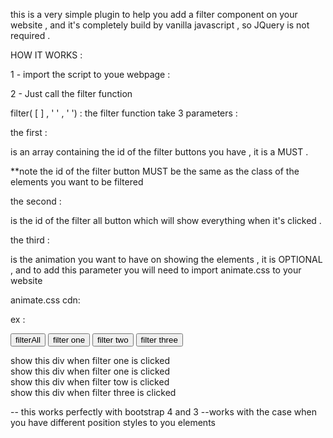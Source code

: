 this is a very simple plugin to help you add a filter component on your website , and it's completely build by vanilla javascript , so
JQuery is not required .

HOW IT WORKS :

1 - import the script to youe webpage : 
<script src = " src/beFilter.js " > </script>

2 - Just call the filter function 

filter( [ ] , ' ' , ' ') : the filter function take 3 parameters : 

the first :

is an array containing the id of the filter buttons you have , it is a MUST .

**note the id of the filter button MUST be the same as the class of the elements you want to be filtered 

the second : 

is the id of the filter all button which will show everything when it's clicked .

the third : 

is the animation you want to have on showing the elements , it is OPTIONAL , and to add this parameter you will need to import animate.css to your website

animate.css cdn: 
<link rel="stylesheet" href="https://cdnjs.cloudflare.com/ajax/libs/animate.css/3.7.0/animate.min.css">

ex : 

<button id ="filterAll"> filterAll</button>
<button id ="filter1"> filter one </button>
<button id ="filter2"> filter two </button> 
<button id ="filter3"> filter three </button>

<div class="filter1"> show this div when filter one is clicked </div>
<div class="filter1"> show this div when filter one is clicked </div>
<div class="filter2"> show this div when filter tow is clicked </div>
<div class="filter3"> show this div when filter three is clicked </div>

<script>

beFilter( ['filter1','filter2','filter3'] , 'filterAll' , 'fadeIn'  );

</script>

-- this works perfectly with bootstrap 4 and 3 
--works with the case when you have different position styles to you elements

